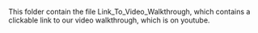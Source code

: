 This folder contain the file Link_To_Video_Walkthrough, which contains a clickable link to our video walkthrough, which is on youtube.